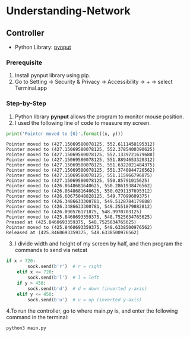 # Understanding-Network

## Controller

- Python Library: [pynput](https://pypi.org/project/pynput/)

### Prerequisite

1. Install pynput library using pip.
2. Go to Setting -> Security & Privacy -> Accessibility -> + -> select Terminal.app

### Step-by-Step

1. Python library **pynput** allows the program to monitor mouse position.
2. I used the following line of code to measure my screen.

```python
print('Pointer moved to {0}'.format((x, y)))
```

```terminal
Pointer moved to (427.15069580078125, 552.6111450195312)
Pointer moved to (427.15069580078125, 552.3785400390625)
Pointer moved to (427.15069580078125, 552.1339721679688)
Pointer moved to (427.15069580078125, 551.8894653320312)
Pointer moved to (427.15069580078125, 551.6322021484375)
Pointer moved to (427.15069580078125, 551.3740844726562)
Pointer moved to (427.15069580078125, 551.115966796875)
Pointer moved to (427.15069580078125, 550.85791015625)
Pointer moved to (426.8648681640625, 550.2861938476562)
Pointer moved to (426.8648681640625, 550.0291137695312)
Pointer moved to (426.60675048828125, 549.77099609375)
Pointer moved to (426.3486633300781, 549.5128784179688)
Pointer moved to (426.3486633300781, 549.2551879882812)
Pointer moved to (426.090576171875, 548.9970703125)
Pointer moved to (425.8460693359375, 548.7525634765625)
Pressed at (425.8460693359375, 548.7525634765625)
Pointer moved to (425.8460693359375, 548.6338500976562)
Released at (425.8460693359375, 548.6338500976562)
```

3. I divide width and height of my screen by half, and then program the commands to send via netcat

```python
if x > 720:
        sock.send(b'r')  # r = right
    elif x <= 720:
        sock.send(b'l')  # l = left
    if y > 450:
        sock.send(b'd')  # d = down (inverted y-axis)
    elif y <= 450:
        sock.send(b'u')  # u = up (inverted y-axis)
```

4.To run the controller, go to where main.py is, and enter the following command in the terminal:

```terminal
python3 main.py
```
